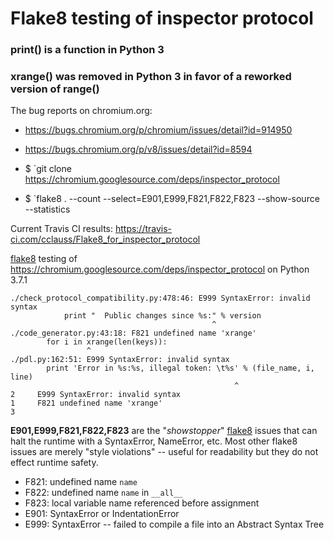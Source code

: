# Flake8 testing of inspector protocol
### print() is a function in Python 3
### xrange() was removed in Python 3 in favor of a reworked version of range()

The bug reports on chromium.org:
* https://bugs.chromium.org/p/chromium/issues/detail?id=914950
* https://bugs.chromium.org/p/v8/issues/detail?id=8594

* $ `git clone https://chromium.googlesource.com/deps/inspector_protocol
* $ `flake8 . --count --select=E901,E999,F821,F822,F823 --show-source --statistics

Current Travis CI results: https://travis-ci.com/cclauss/Flake8_for_inspector_protocol

[flake8](http://flake8.pycqa.org) testing of https://chromium.googlesource.com/deps/inspector_protocol on Python 3.7.1

```
./check_protocol_compatibility.py:478:46: E999 SyntaxError: invalid syntax
            print "  Public changes since %s:" % version
                                             ^
./code_generator.py:43:18: F821 undefined name 'xrange'
        for i in xrange(len(keys)):
                 ^
./pdl.py:162:51: E999 SyntaxError: invalid syntax
        print 'Error in %s:%s, illegal token: \t%s' % (file_name, i, line)
                                                  ^
2     E999 SyntaxError: invalid syntax
1     F821 undefined name 'xrange'
3
```

__E901,E999,F821,F822,F823__ are the "_showstopper_" [flake8](http://flake8.pycqa.org) issues that can halt the runtime with a SyntaxError, NameError, etc. Most other flake8 issues are merely "style violations" -- useful for readability but they do not effect runtime safety.
* F821: undefined name `name`
* F822: undefined name `name` in `__all__`
* F823: local variable name referenced before assignment
* E901: SyntaxError or IndentationError
* E999: SyntaxError -- failed to compile a file into an Abstract Syntax Tree
